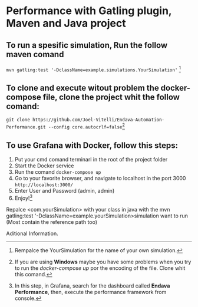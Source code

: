 Performance with Gatling plugin, Maven and Java project
============================================

## To run a spesific simulation, Run the follow maven comand

```mvn gatling:test '-DclassName=example.simulations.YourSimulation'``` [^1]

## To clone and execute witout problem the docker-compose file, clone the project whit the follow comand:

```git clone https://github.com/Joel-Vitelli/Endava-Automation-Performance.git --config core.autocrlf=false```[^2]

## To use Grafana with Docker, follow this steps:

1. Put your cmd comand terminarl in the root of the project folder
2. Start the Docker service 
3. Run the comand ```docker-compose up```
4. Go to your favorite browser, and navigate to localhost in the port 3000 ```http://localhost:3000/```
5. Enter User and Password (admin, admin)
6. Enjoy![^3]

Repalce <com.yourSimulation> with your class in java with the mvn gatling:test '-DclassName=example.yourSimulation>simulation want to run (Most contain the reference path too)


Aditional Information.
[^1]: Rempalce the YourSimulation for the name of your own simulation.
[^2]: If you are using **Windows** maybe you have some problems when you try to run the *docker-compose up* por the encoding of the file. Clone whit this comand.
[^3]: In this step, in Grafana, search for the dashboard called **Endava Performance**, then, execute the performance framework from console.


